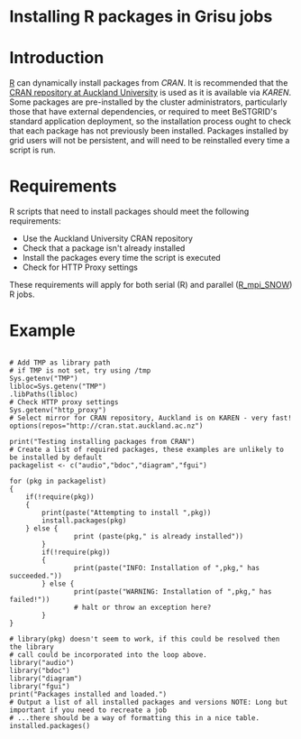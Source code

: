 # Installing R packages in Grisu jobs

# Introduction

[R](r-tutorial.md) can dynamically install packages from *CRAN*. It is recommended that the [CRAN repository at Auckland University](http://cran.stat.auckland.ac.nz) is used as it is available via *KAREN*. Some packages are pre-installed by the cluster administrators, particularly those that have external dependencies, or required to meet BeSTGRID's standard application deployment, so the installation process ought to check that each package has not previously been installed. Packages installed by grid users will not be persistent, and will need to be reinstalled every time a script is run.

# Requirements

R scripts that need to install packages should meet the following requirements:

- Use the Auckland University CRAN repository
- Check that a package isn't already installed
- Install the packages every time the script is executed
- Check for HTTP Proxy settings

These requirements will apply for both serial (R) and parallel ([R_mpi_SNOW](r-mpi-snow.md)) R jobs.

# Example

``` 

# Add TMP as library path
# if TMP is not set, try using /tmp
Sys.getenv("TMP")
libloc=Sys.getenv("TMP")
.libPaths(libloc)
# Check HTTP proxy settings
Sys.getenv("http_proxy")
# Select mirror for CRAN repository, Auckland is on KAREN - very fast!
options(repos="http://cran.stat.auckland.ac.nz")

print("Testing installing packages from CRAN")
# Create a list of required packages, these examples are unlikely to be installed by default
packagelist <- c("audio","bdoc","diagram","fgui")

for (pkg in packagelist)
{
	if(!require(pkg))
	{
		print(paste("Attempting to install ",pkg))
		install.packages(pkg)
	} else {
                print (paste(pkg," is already installed"))
        }
        if(!require(pkg))
        {
                print(paste("INFO: Installation of ",pkg," has succeeded."))
        } else {
                print(paste("WARNING: Installation of ",pkg," has failed!"))
                # halt or throw an exception here?
        }
}

# library(pkg) doesn't seem to work, if this could be resolved then the library
# call could be incorporated into the loop above.
library("audio")
library("bdoc")
library("diagram")
library("fgui")
print("Packages installed and loaded.")
# Output a list of all installed packages and versions NOTE: Long but important if you need to recreate a job
# ...there should be a way of formatting this in a nice table.
installed.packages()

```
